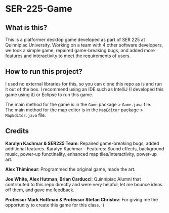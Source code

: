 # SER-225-Game

## What is this?
This is a platformer desktop game developed as part of SER 225 at Quinnipiac University. Working on a team with 4 other software developers, we took a simple game, repaired game-breaking bugs, and added more features and interactivity to meet the requirements of users. 

## How to run this project?
I used no external libraries for this, so you can clone this repo as is and run it out of the box.
I recommend using an IDE such as IntelliJ (I developed this game using it) or Eclipse to run this game.

The main method for the game is in the `Game` package > `Game.java` file.<br>
The main method for the map editor is in the `MapEditor` package > `MapEditor.java` file.

## Credits
**Karalyn Kachmar & SER225 Team**: Repaired game-breaking bugs, added additional features.
Karalyn Kachmar - Features: Sound effects, background music, power-up functinality, enhanced map tiles/interactivity, power-up art.

**Alex Thimineur**: Programmed the original game, made the art.

**Joe White, Alex Hutman, Brian Carducci**: Quinnipiac Alumni that contributed to this repo directly and were very helpful,
let me bounce ideas off them, and gave me feedback.

**Professor Mark Hoffman & Professor Stefan Christov**: For giving me the opportunity to create this game for this
class. :)
